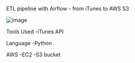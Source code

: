 ETL pipeline with Airflow - from iTunes to AWS S3


![image](https://github.com/ctrl-jr/itunes-airflow-ETL/assets/36134747/b0ae1270-df1a-4b9a-875a-fc35541a0a35)


Tools Used
-iTunes API

Language
-Python

AWS
-EC2
-S3 bucket
